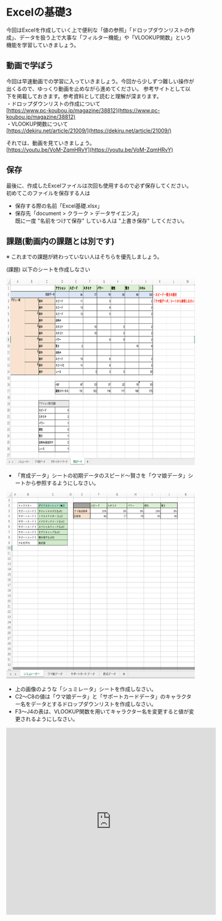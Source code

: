 # Excelの基礎3
今回はExcelを作成していく上で便利な「値の参照」「ドロップダウンリストの作成」、データを扱う上で大事な「フィルター機能」や「VLOOKUP関数」という機能を学習していきましょう。

## 動画で学ぼう
今回は早速動画での学習に入っていきましょう。今回から少しずつ難しい操作が出くるので、ゆっくり動画を止めながら進めてください。
  参考サイトとして以下を掲載しておきます。参考資料として読むと理解が深まります。<br>
    ・ドロップダウンリストの作成について<br>
    [https://www.pc-koubou.jp/magazine/38812](https://www.pc-koubou.jp/magazine/38812)<br>
    ・VLOOKUP関数について<br>
    [https://dekiru.net/article/21009/](https://dekiru.net/article/21009/)<br>

それでは、動画を見ていきましょう。<br>
[https://youtu.be/VoM-ZqmHRvY](https://youtu.be/VoM-ZqmHRvY)


## 保存
最後に、作成したExcelファイルは次回も使用するので必ず保存してください。
初めてこのファイルを保存する人は
- 保存する際の名前「Excel基礎.xlsx」
- 保存先「document > クラーク > データサイエンス」<br>
既に一度 "名前をつけて保存" している人は "上書き保存" してください。


## 課題(動画内の課題とは別です)
  ※ これまでの課題が終わっていない人はそちらを優先しましょう。<br>

  (課題) 以下のシートを作成しなさい<br>

<img src="../images/excel3_practice1.png" height="500"><br>

- 「育成データ」シートの初期データのスピード〜賢さを「ウマ娘データ」シートから参照するようにしなさい。<br>


<img src="../images/excel3_practice2.png" height="500"><br>

- 上の画像のような「シュミレータ」シートを作成しなさい。<br>
- C2〜C8の値は「ウマ娘データ」と「サポートカードデータ」のキャラクター名をデータとするドロップダウンリストを作成しなさい。<br>
- F3〜J4の表は、VLOOKUP関数を用いてキャラクター名を変更すると値が変更されるようにしなさい。<br>

<iframe width="560" height="500" src="https://www.youtube.com/embed/RDgteDS4hGk" title="YouTube video player" frameborder="0" allow="accelerometer; autoplay; clipboard-write; encrypted-media; gyroscope; picture-in-picture" allowfullscreen></iframe><br>

